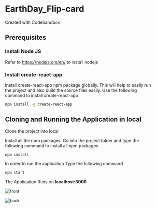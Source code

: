 # EarthDay_Flip-card
Created with CodeSandbox

## Prerequisites

### Install Node JS
Refer to https://nodejs.org/en/ to install nodejs

### Install create-react-app
Install create-react-app npm package globally. This will help to easily run the project and also build the source files easily. Use the following command to install create-react-app

```bash
npm install -g create-react-app
```

## Cloning and Running the Application in local

Clone the project into local

Install all the npm packages. Go into the project folder and type the following command to install all npm packages

```bash
npm install
```

In order to run the application Type the following command

```bash
npm start
```

The Application Runs on **localhost:3000**

![front](https://user-images.githubusercontent.com/120421353/220411622-7d90d8cc-6795-49df-be4d-b51ef686bf96.png)



![back](https://user-images.githubusercontent.com/120421353/218983027-65561254-b595-4c4a-b7f9-caa5ce444b8c.png)



